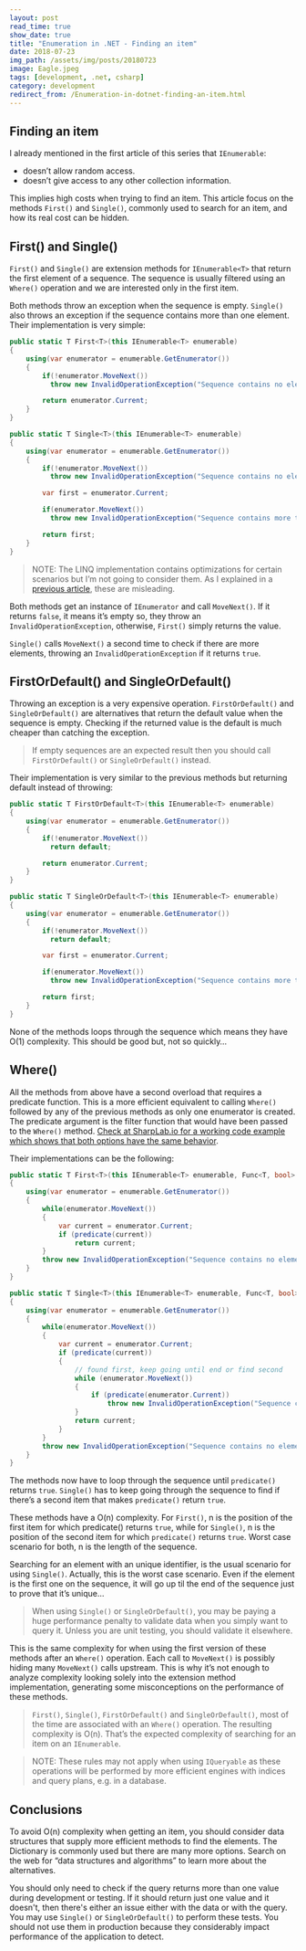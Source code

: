 ```yaml
---
layout: post
read_time: true
show_date: true
title: "Enumeration in .NET - Finding an item"
date: 2018-07-23
img_path: /assets/img/posts/20180723
image: Eagle.jpeg
tags: [development, .net, csharp]
category: development
redirect_from: /Enumeration-in-dotnet-finding-an-item.html
---
```


## Finding an item

I already mentioned in the first article of this series that `IEnumerable`:

- doesn’t allow random access.
- doesn’t give access to any other collection information.

This implies high costs when trying to find an item. This article focus on the methods `First()` and `Single()`, commonly used to search for an item, and how its real cost can be hidden.

## First() and Single()

`First()` and `Single()` are extension methods for `IEnumerable<T>` that return the first element of a sequence. The sequence is usually filtered using an `Where()` operation and we are interested only in the first item.

Both methods throw an exception when the sequence is empty. `Single()` also throws an exception if the sequence contains more than one element. Their implementation is very simple:

```csharp
public static T First<T>(this IEnumerable<T> enumerable)
{
    using(var enumerator = enumerable.GetEnumerator())
    {
        if(!enumerator.MoveNext())
          throw new InvalidOperationException("Sequence contains no elements");

        return enumerator.Current;
    }
}

public static T Single<T>(this IEnumerable<T> enumerable)
{
    using(var enumerator = enumerable.GetEnumerator())
    {
        if(!enumerator.MoveNext())
          throw new InvalidOperationException("Sequence contains no elements");

        var first = enumerator.Current;

        if(enumerator.MoveNext())
          throw new InvalidOperationException("Sequence contains more than one element");

        return first;
    }
}
```

> NOTE: The LINQ implementation contains optimizations for certain scenarios but I’m not going to consider them. As I explained in a [previous article](https://aalmada.github.io/posts/Enumeration-in-dotnet-Count/), these are misleading.

Both methods get an instance of `IEnumerator` and call `MoveNext()`. If it returns `false`, it means it’s empty so, they throw an `InvalidOperationException`, otherwise, `First()` simply returns the value.

`Single()` calls `MoveNext()` a second time to check if there are more elements, throwing an `InvalidOperationException` if it returns `true`.

## FirstOrDefault() and SingleOrDefault()

Throwing an exception is a very expensive operation. `FirstOrDefault()` and `SingleOrDefault()` are alternatives that return the default value when the sequence is empty. Checking if the returned value is the default is much cheaper than catching the exception.

> If empty sequences are an expected result then you should call `FirstOrDefault()` or `SingleOrDefault()` instead.

Their implementation is very similar to the previous methods but returning default instead of throwing:

```csharp
public static T FirstOrDefault<T>(this IEnumerable<T> enumerable)
{
    using(var enumerator = enumerable.GetEnumerator())
    {
        if(!enumerator.MoveNext())
          return default;

        return enumerator.Current;
    }
}

public static T SingleOrDefault<T>(this IEnumerable<T> enumerable)
{
    using(var enumerator = enumerable.GetEnumerator())
    {
        if(!enumerator.MoveNext())
          return default;

        var first = enumerator.Current;

        if(enumerator.MoveNext())
          throw new InvalidOperationException("Sequence contains more than one element");

        return first;
    }
}
```

None of the methods loops through the sequence which means they have O(1) complexity. This should be good but, not so quickly…

## Where()

All the methods from above have a second overload that requires a predicate function. This is a more efficient equivalent to calling `Where()` followed by any of the previous methods as only one enumerator is created. The predicate argument is the filter function that would have been passed to the `Where()` method. [Check at SharpLab.io for a working code example which shows that both options have the same behavior](https://sharplab.io/#v2:C4LgTgrgdgPgAgBgARwIwG4CwAoRLUB0AMgJZQCOW2OcAzPgGwoBM+A7EjgN45J8r00TOABZ8ADgAUASk7Z+SLgt4L+aAJySAolAgBbAKZgAhgCMANgYIAlY1ADmByQgA0SVAmkrVP3z4IA6gAWRk66eqZGSAC8AHxI4ZFgSPEArF7yfll+BABiJGAAzsAA8mAAIgYAZsYQ5sAy0lR+3qoa2uFGZpY2do7Obh7SBK3ZY0j5RaUV1bX1kolRcQn6SSlI6U2tAL4420A==).

Their implementations can be the following:

```csharp
public static T First<T>(this IEnumerable<T> enumerable, Func<T, bool> predicate)
{
    using(var enumerator = enumerable.GetEnumerator())
    {
        while(enumerator.MoveNext())
        {
            var current = enumerator.Current;
            if (predicate(current))
                return current;
        }
        throw new InvalidOperationException("Sequence contains no elements");
    }
}

public static T Single<T>(this IEnumerable<T> enumerable, Func<T, bool> predicate)
{
    using(var enumerator = enumerable.GetEnumerator())
    {
        while(enumerator.MoveNext())
        {
            var current = enumerator.Current;
            if (predicate(current))
            {
                // found first, keep going until end or find second
                while (enumerator.MoveNext())
                {
                    if (predicate(enumerator.Current))
                        throw new InvalidOperationException("Sequence contains more than one element");
                }
                return current;
            }
        }
        throw new InvalidOperationException("Sequence contains no elements");
    }
}
```

The methods now have to loop through the sequence until `predicate()` returns `true`. `Single()` has to keep going through the sequence to find if there’s a second item that makes `predicate()` return `true`.

These methods have a O(n) complexity. For `First()`, n is the position of the first item for which predicate() returns `true`, while for `Single()`, n is the position of the second item for which `predicate()` returns `true`. Worst case scenario for both, n is the length of the sequence.

Searching for an element with an unique identifier, is the usual scenario for using `Single()`. Actually, this is the worst case scenario. Even if the element is the first one on the sequence, it will go up til the end of the sequence just to prove that it’s unique…

> When using `Single()` or `SingleOrDefault()`, you may be paying a huge performance penalty to validate data when you simply want to query it. Unless you are unit testing, you should validate it elsewhere.

This is the same complexity for when using the first version of these methods after an `Where()` operation. Each call to `MoveNext()` is possibly hiding many `MoveNext()` calls upstream. This is why it’s not enough to analyze complexity looking solely into the extension method implementation, generating some misconceptions on the performance of these methods.

> `First()`, `Single()`, `FirstOrDefault()` and `SingleOrDefault()`, most of the time are associated with an `Where()` operation. The resulting complexity is O(n). That’s the expected complexity of searching for an item on an `IEnumerable`.

> NOTE: These rules may not apply when using `IQueryable` as these operations will be performed by more efficient engines with indices and query plans, e.g. in a database.

## Conclusions

To avoid O(n) complexity when getting an item, you should consider data structures that supply more efficient methods to find the elements. The Dictionary is commonly used but there are many more options. Search on the web for “data structures and algorithms” to learn more about the alternatives.

You should only need to check if the query returns more than one value during development or testing. If it should return just one value and it doesn't, then there's either an issue either with the data or with the query. You may use `Single()` or `SingleOrDefault()` to perform these tests. You should not use them in production because they considerably impact performance of the application to detect.
